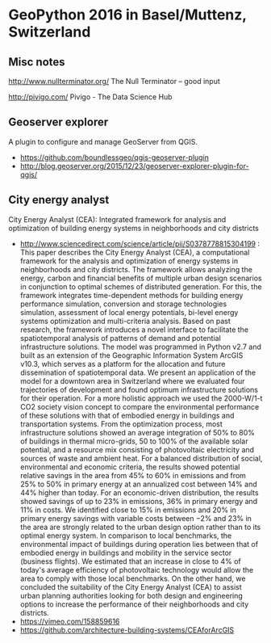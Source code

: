 
GeoPython 2016 in Basel/Muttenz, Switzerland
============================================

Misc notes
----------

http://www.nullterminator.org/
The Null Terminator – good input


http://pivigo.com/
Pivigo - The Data Science Hub

Geoserver explorer
------------------

A plugin to configure and manage GeoServer from QGIS.

- https://github.com/boundlessgeo/qgis-geoserver-plugin
- http://blog.geoserver.org/2015/12/23/geoserver-explorer-plugin-for-qgis/


City energy analyst
-------------------

City Energy Analyst (CEA): Integrated framework for analysis and optimization of building energy systems in neighborhoods and city districts

- http://www.sciencedirect.com/science/article/pii/S0378778815304199 : This paper describes the City Energy Analyst (CEA), a computational framework for the analysis and optimization of energy systems in neighborhoods and city districts. The framework allows analyzing the energy, carbon and financial benefits of multiple urban design scenarios in conjunction to optimal schemes of distributed generation. For this, the framework integrates time-dependent methods for building energy performance simulation, conversion and storage technologies simulation, assessment of local energy potentials, bi-level energy systems optimization and multi-criteria analysis. Based on past research, the framework introduces a novel interface to facilitate the spatiotemporal analysis of patterns of demand and potential infrastructure solutions. The model was programmed in Python v2.7 and built as an extension of the Geographic Information System ArcGIS v10.3, which serves as a platform for the allocation and future dissemination of spatiotemporal data. We present an application of the model for a downtown area in Switzerland where we evaluated four trajectories of development and found optimum infrastructure solutions for their operation. For a more holistic approach we used the 2000-W/1-t CO2 society vision concept to compare the environmental performance of these solutions with that of embodied energy in buildings and transportation systems. From the optimization process, most infrastructure solutions showed an average integration of 50% to 80% of buildings in thermal micro-grids, 50 to 100% of the available solar potential, and a resource mix consisting of photovoltaic electricity and sources of waste and ambient heat. For a balanced distribution of social, environmental and economic criteria, the results showed potential relative savings in the area from 45% to 60% in emissions and from 25% to 50% in primary energy at an annualized cost between 14% and 44% higher than today. For an economic-driven distribution, the results showed savings of up to 23% in emissions, 36% in primary energy and 11% in costs. We identified close to 15% in emissions and 20% in primary energy savings with variable costs between −2% and 23% in the area are strongly related to the urban design option rather than to its optimal energy system. In comparison to local benchmarks, the environmental impact of buildings during operation lies between that of embodied energy in buildings and mobility in the service sector (business flights). We estimated that an increase in close to 4% of today's average efficiency of photovoltaic technology would allow the area to comply with those local benchmarks. On the other hand, we concluded the suitability of the City Energy Analyst (CEA) to assist urban planning authorities looking for both design and engineering options to increase the performance of their neighborhoods and city districts.
- https://vimeo.com/158859616
- https://github.com/architecture-building-systems/CEAforArcGIS
